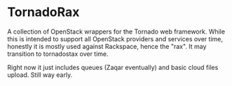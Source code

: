 # TornadoRax

A collection of OpenStack wrappers for the Tornado web framework. While this is intended
to support all OpenStack providers and services over time, honestly it is mostly used
against Rackspace, hence the "rax". It may transition to tornadostax over time.

Right now it just includes queues (Zaqar eventually) and basic cloud files upload.
Still way early.

